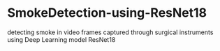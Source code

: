 # SmokeDetection-using-ResNet18
detecting smoke in video frames captured through surgical instruments using Deep Learning model ResNet18
